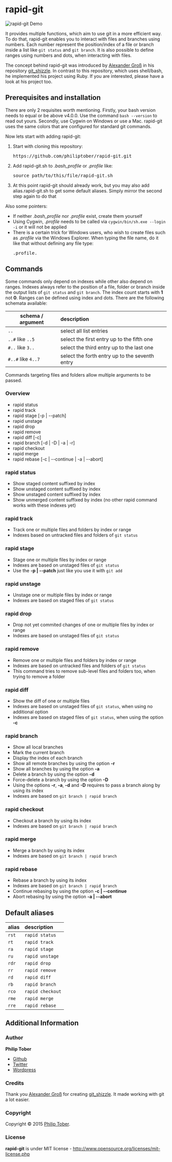 # rapid-git

![rapid-git Demo](https://raw.githubusercontent.com/agross/rapid-git/master/demo.gif)

It provides multiple functions, which aim to use git in a more efficient way. To do that, rapid-git enables you to interact with files and branches using numbers. Each number represent the position/index of a file or branch inside a list like `git status` and `git branch`. It is also possible to define ranges using numbers and dots, when interacting with files.

The concept behind rapid-git was introduced by [Alexander Groß](https://github.com/agross) in his repository [git_shizzle](https://github.com/agross/git_shizzle). In contrast to this repository, which uses shell/bash, he implemented his project using Ruby. If you are interested, please have a look at his project too.

## Prerequisites and installation

There are only 2 requisites worth mentioning. Firstly, your bash version needs to equal or be above v4.0.0. Use the command `bash --version` to read out yours. Secondly, use Cygwin on Windows or use a Mac. rapid-git uses the same colors that are configured for standard git commands.

Now lets start with adding rapid-git:

1. Start with cloning this repository: 
    <pre>https://github.com/philiptober/rapid-git.git</pre>
2. Add rapid-git.sh to *.bash_profile* or *.profile* like:
    <pre>source path/to/this/file/rapid-git.sh</pre>
3. At this point rapid-git should already work, but you may also add alias.rapid-git.sh to get some default aliases. Simply mirror the second step again to do that

Also some pointers:
* If neither *.bash_profile* nor *.profile* exist, create them yourself
* Using Cygwin, *.profile* needs to be called via `cygwin/bin/sh.exe --login -i` or it will not be applied
* There is a certain trick for Windows users, who wish to create files such as *.profile* via the Windows Explorer. When typing the file name, do it like that without defining any file type:
    <pre>.profile.</pre>

## Commands

Some commands only depend on indexes while other also depend on ranges. Indexes always refer to the position of a file, folder or branch inside the output lists of `git status` and `git branch`. The index count starts with **1** not **0**. Ranges can be defined using index and dots. There are the following schemata available:

| schema / argument  | description                                    |
| ------------------ |:---------------------------------------------- |
| `..`               | select all list entries                        |
| `..#` like `..5`   | select the first entry up to the fifth one     |
| `#..` like `3..`   | select the third entry up to the last one      |
| `#..#` like `4..7` | select the forth entry up to the seventh entry |

Commands targeting files and folders allow multiple arguments to be passed.

### Overview

- rapid status
- rapid track
- rapid stage [-p | --patch]
- rapid unstage
- rapid drop
- rapid remove
- rapid diff [-c]
- rapid branch [-d | -D | -a | -r]
- rapid checkout
- rapid merge
- rapid rebase [-c | --continue | -a | --abort]

### rapid status

- Show staged content suffixed by index
- Show unstaged content suffixed by index
- Show unstaged content suffixed by index
- Show unmerged content suffixed by index (no other rapid command works with these indexes yet)

### rapid track

- Track one or multiple files and folders by index or range
- Indexes based on untracked files and folders of `git status`

### rapid stage

- Stage one or multiple files by index or range
- Indexes are based on unstaged files of `git status`
- Use the **-p | --patch** just like you use it with `git add`

### rapid unstage

- Unstage one or multiple files by index or range
- Indexes are based on staged files of `git status`

### rapid drop

- Drop not yet commited changes of one or multiple files by index or range
- Indexes are based on unstaged files of `git status`

### rapid remove

- Remove one or multiple files and folders by index or range
- Indexes are based on untracked files and folders of `git status`
- This command tries to remove sub-level files and folders too, when trying to remove a folder

### rapid diff

- Show the diff of one or multiple files
- Indexes are based on unstaged files of `git status`, when using no additional option
- Indexes are based on staged files of `git status`, when using the option **-c**

### rapid branch

- Show all local branches
- Mark the current branch
- Display the index of each branch
- Show all remote branches by using the option **-r**
- Show all branches by using the option **-a**
- Delete a branch by using the option **-d**
- Force-delete a branch by using the option **-D**
- Using the options **-r**, **-a**, **-d** and **-D** requires to pass a branch along by using its index
- Indexes are based on `git branch | rapid branch`

### rapid checkout

- Checkout a branch by using its index
- Indexes are based on `git branch | rapid branch`

### rapid merge

- Merge a branch by using its index
- Indexes are based on `git branch | rapid branch`
 
### rapid rebase

- Rebase a branch by using its index
- Indexes are based on `git branch | rapid branch`
- Continue rebasing by using the option **-c | --continue**
- Abort rebasing by using the option **-a | --abort**

## Default aliases

| alias         | description         |
| ------------- |:--------------------|
| `rst`         | `rapid status`      |
| `rt`          | `rapid track`       |
| `ra`          | `rapid stage`       |
| `ru`          | `rapid unstage`     |
| `rdr`         | `rapid drop`        |
| `rr`          | `rapid remove`      |
| `rd`          | `rapid diff`        |
| `rb`          | `rapid branch`      |
| `rco`         | `rapid checkout`    |
| `rme`         | `rapid merge`       |
| `rre`         | `rapid rebase`      |

## Additional Information

### Author

**Philip Tober**

+ [Github](https://github.com/philiptober)
+ [Twitter](https://twitter.com/philiptober)
+ [Wordpress](http://philiptober.wordpress.com/)

### Credits

Thank you [Alexander Groß](https://github.com/agross) for creating [git_shizzle](https://github.com/agross/git_shizzle). It made working with git a lot easier.

### Copyright
Copyright © 2015 [Philip Tober](https://twitter.com/philiptober).

### License 
**rapid-git** is under MIT license - http://www.opensource.org/licenses/mit-license.php
